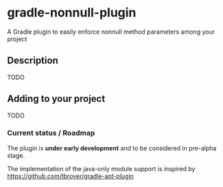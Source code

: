 # gradle-nonnull-plugin

A Gradle plugin to easily enforce nonnull method parameters among your project <br/>

## Description

TODO

## Adding to your project

TODO

### Current status / Roadmap

The plugin is **under early development** and to be considered in pre-alpha stage.

The implementation of the java-only module support is inspired by https://github.com/tbroyer/gradle-apt-plugin
